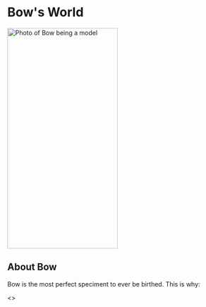 <!-- ![wireframe about Arrow app](./assets/Bow%20wireframe.png) insert pic of to wireframe after assets/) -->
<!DOCTYPE html>
<main>
<body>
<h1>Bow's World</h1>

<img src="(./assets/Bow%20wireframe.png)" id="photo" alt="Photo of Bow being a model" width="250" height="500">

<h2>About Bow</h2>

<p>Bow is the most perfect speciment to ever be birthed. This is why:</p>

<>

</body>
</main>
<!-- ## The Golden Rule:

<!-- 🦸 🦸‍♂️ `Stop starting and start finishing.` 🏁 -->

<!-- If you work on more than one feature at a time, you are guaranteed to multiply your bugs and your anxiety.

## Making a plan

1. **Make a drawing of your app. Simple "wireframes"**
1. **Look at the drawing and name the HTML elements you'll need to realize your vision**
1. **Look at the drawing and imagine using the app. What _state_ do you need to track?**
1. **For each HTML element ask: Why do I need this? (i.e., "we need div to display the results in")**
1. **Once we know _why_ we need each element, think about how to implement the "Why" as a "How" (i.e., `resultsEl.textContent = newResults`)**
1. **Find all the 'events' (user clicks, form submit, on load etc) in your app. Ask one by one, "What happens when" for each of these events. Does any state change? Does any DOM update?**
1. **Think about how to validate each of your features according to a Definition of Done. (Hint: console.log usually helps here.)**
1. **Consider what features _depend_ on what other features. Use this dependency logic to figure out what order to complete tasks.**

Additional considerations:

-   Ask: which of your HTML elements need to be hard coded, and which need to be dynamically generated?
-   Consider your data model.
    -   What kinds of objects (i.e., Dogs, Friends, Todos, etc) will you need?
    -   What are the key/value pairs?
    -   What arrays might you need?
    -   What needs to live in a persistence layer?
-   Is there some state we need to initialize?
-   Ask: should any of this work be abstracted into functions? (i.e., is the work complicated? can it be reused?)
-->
